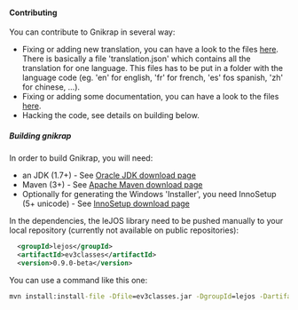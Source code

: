 #### Contributing

You can contribute to Gnikrap in several way:
* Fixing or adding new translation, you can have a look to the files [here](gnikrap-core/src/main/webapp/locales).   
  There is basically a file 'translation.json' which contains all the translation for one language. This files has to be put 
  in a folder with the language code (eg. 'en' for english, 'fr' for french, 'es' fos spanish, 'zh' for chinese, ...).
* Fixing or adding some documentation, you can have a look to the files [here](gnikrap-doc/src/main/asciidoc).
* Hacking the code, see details on building below.

##### Building gnikrap

In order to build Gnikrap, you will need: 
* an JDK (1.7+) - See [Oracle JDK download page](http://www.oracle.com/technetwork/java/javase/downloads/index.html)
* Maven (3+) - See [Apache Maven download page](http://maven.apache.org/download.cgi)
* Optionally for generating the Windows 'Installer', you need InnoSetup (5+ unicode) - See [InnoSetup download page](http://www.jrsoftware.org/isdl.php) 


In the dependencies, the leJOS library need to be pushed manually to your local repository (currently not available on public repositories): 

```XML
  <groupId>lejos</groupId>
  <artifactId>ev3classes</artifactId>
  <version>0.9.0-beta</version>
```

You can use a command like this one:
```cmd
mvn install:install-file -Dfile=ev3classes.jar -DgroupId=lejos -DartifactId=ev3classes -Dversion=0.9.0-beta -Dpackaging=jar -Dsources=ev3classes-src.zip
```
